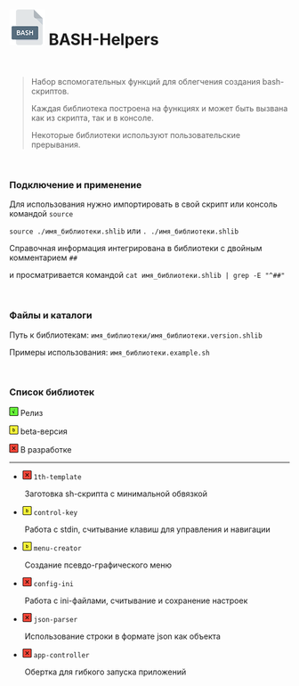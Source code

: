 # <img src="_img/icon_bash.png"/> BASH-Helpers

<br />

> Набор вспомогательных функций для облегчения создания bash-скриптов.
>
> Каждая библиотека построена на функциях и может быть вызвана как из скрипта, так и в консоле.
>
> Некоторые библиотеки используют пользовательские прерывания.

<br />

### Подключение и применение

Для использования нужно импортировать в свой скрипт или консоль командой `source`

`source ./имя_библиотеки.shlib` или `. ./имя_библиотеки.shlib`

Справочная информация интегрирована в библиотеки с двойным комментарием `##`

и просматривается командой `cat имя_библиотеки.shlib | grep -E "^##"`

<br />

### Файлы и каталоги

Путь к библиотекам: `имя_библиотеки/имя_библиотеки.version.shlib`

Примеры использования: `имя_библиотеки.example.sh`

<br />

### Список библиотек

<img src="_img/icon_g.png"/> Релиз

<img src="_img/icon_y.png"/> beta-версия

<img src="_img/icon_r.png"/> В разработке

------

- <img src="_img/icon_r.png"/> `1th-template`

  ​	Заготовка sh-скрипта с минимальной обвязкой

- <img src="_img/icon_y.png"/> `control-key`

  ​	Работа с stdin, считывание клавиш для управления и навигации

- <img src="_img/icon_y.png"/> `menu-creator`

  ​	Создание псевдо-графического меню

- <img src="_img/icon_r.png"/> `config-ini`

  ​	Работа с ini-файлами, считывание и сохранение настроек

- <img src="_img/icon_r.png"/> `json-parser`

  ​	Использование строки в формате json как объекта

- <img src="_img/icon_r.png"/> `app-controller`

  ​	Обертка для гибкого запуска приложений